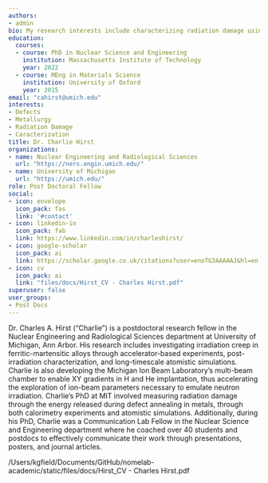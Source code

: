 ```yaml
---
authors:
- admin
bio: My research interests include characterizing radiation damage using novel techniques and understanding the effect of temperature on defect evolution mechanisms. 
education:
  courses:
  - course: PhD in Nuclear Science and Engineering
    institution: Massachusetts Institute of Technology
    year: 2022
  - course: MEng in Materials Science
    institution: University of Oxford
    year: 2015
email: "cahirst@umich.edu"
interests:
- Defects
- Metallurgy
- Radiation Damage
- Caracterization
title: Dr. Charlie Hirst
organizations:
- name: Nuclear Engineering and Radiological Sciences
  url: "https://ners.engin.umich.edu/"
- name: University of Michigan
  url: "https://umich.edu/"
role: Post Doctoral Fellow
social:
- icon: envelope
  icon_pack: fas
  link: '#contact'
- icon: linkedin-in
  icon_pack: fab
  link: https://www.linkedin.com/in/charleshirst/
- icon: google-scholar
  icon_pack: ai
  link: https://scholar.google.co.uk/citations?user=enoTG3AAAAAJ&hl=en
- icon: cv
  icon_pack: ai
  link: "files/docs/Hirst_CV - Charles Hirst.pdf"
superuser: false
user_groups:
- Post Docs
---
```


Dr. Charles A. Hirst (“Charlie”) is a postdoctoral research fellow in the Nuclear Engineering and Radiological Sciences department at University of Michigan, Ann Arbor. His research includes investigating irradiation creep in ferritic-martensitic alloys through accelerator-based experiments, post-irradiation characterization, and long-timescale atomistic simulations. Charlie is also developing the Michigan Ion Beam Laboratory’s multi-beam chamber to enable XY gradients in H and He implantation, thus accelerating the exploration of ion-beam parameters necessary to emulate neutron irradiation. Charlie’s PhD at MIT involved measuring radiation damage through the energy released during defect annealing in metals, through both calorimetry experiments and atomistic simulations. Additionally, during his PhD, Charlie was a Communication Lab Fellow in the Nuclear Science and Engineering department where he coached over 40 students and postdocs to effectively communicate their work through presentations, posters, and journal articles.

/Users/kgfield/Documents/GitHub/nomelab-academic/static/files/docs/Hirst_CV - Charles Hirst.pdf

